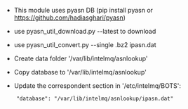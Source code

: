 * This module uses pyasn DB (pip install pyasn or  https://github.com/hadiasghari/pyasn)


* use pyasn_util_download.py --latest to download
* use pyasn_util_convert.py --single <downloadedfilename>.bz2 ipasn.dat
* Create data folder '/var/lib/intelmq/asnlookup'
* Copy database to '/var/lib/intelmq/asnlookup'
* Update the correspondent section in '/etc/intelmq/BOTS':

```
    "database": "/var/lib/intelmq/asnlookup/ipasn.dat"


